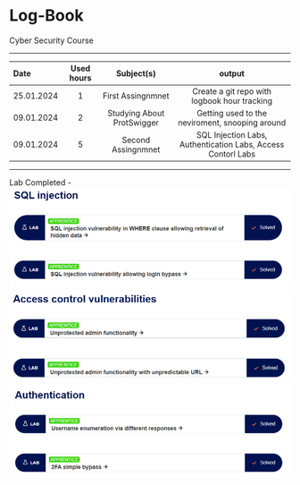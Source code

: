 # Log-Book

Cyber Security Course

---

| Date       | Used hours |         Subject(s)         |                            output                            |
| :--------- | :--------: | :------------------------: | :----------------------------------------------------------: |
| 25.01.2024 |     1      |     First Assingnmnet      |         Create a git repo with logbook hour tracking         |
| 09.01.2024 |     2      | Studying About ProtSwigger |       Getting used to the neviroment, snooping around        |
| 09.01.2024 |     5      |     Second Assingnmnet     | SQL Injection Labs, Authentication Labs, Access Contorl Labs |

---

Lab Completed -
![alt text](image.png)
![alt text](image-1.png)
![alt text](image-2.png)
